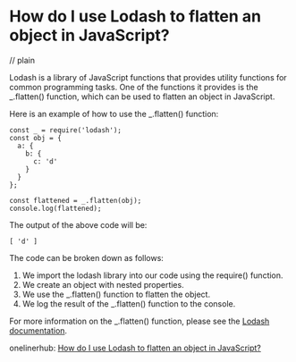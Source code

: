 # How do I use Lodash to flatten an object in JavaScript?
// plain

Lodash is a library of JavaScript functions that provides utility functions for common programming tasks. One of the functions it provides is the _.flatten() function, which can be used to flatten an object in JavaScript.

Here is an example of how to use the _.flatten() function:

```
const _ = require('lodash');
const obj = {
  a: {
    b: {
      c: 'd'
    }
  }
};

const flattened = _.flatten(obj);
console.log(flattened);
```

The output of the above code will be:

```
[ 'd' ]
```

The code can be broken down as follows:

1. We import the lodash library into our code using the require() function.
2. We create an object with nested properties.
3. We use the _.flatten() function to flatten the object.
4. We log the result of the _.flatten() function to the console.

For more information on the _.flatten() function, please see the [Lodash documentation](https://lodash.com/docs/4.17.15#flatten).

onelinerhub: [How do I use Lodash to flatten an object in JavaScript?](https://onelinerhub.com/javascript-lodash/how-do-i-use-lodash-to-flatten-an-object-in-javascript)